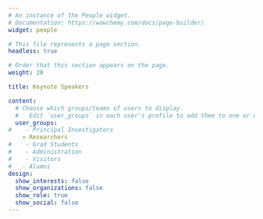 ```yaml
---
# An instance of the People widget.
# Documentation: https://wowchemy.com/docs/page-builder/
widget: people

# This file represents a page section.
headless: true

# Order that this section appears on the page.
weight: 20

title: Keynote Speakers

content:
  # Choose which groups/teams of users to display.
  #   Edit `user_groups` in each user's profile to add them to one or more of these groups.
  user_groups:
#    - Principal Investigators
    - Researchers
#    - Grad Students
#    - Administration
#    - Visitors
#   - Alumni
design:
  show_interests: false
  show_organizations: false
  show_role: true
  show_social: false
---
```

